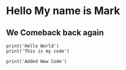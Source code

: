 ﻿# Hello My name is Mark
## We Comeback back again
```
print('Hello World')
print('This is my code')
```
```
print('Added New Code')
```
